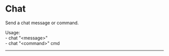 # Chat

Send a chat message or command.

Usage:\
    - chat "&lt;message&gt;"\
    - chat "&lt;command&gt;" cmd

---